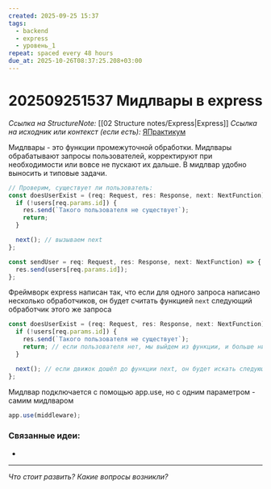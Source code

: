 ```yaml
---
created: 2025-09-25 15:37
tags:
  - backend
  - express
  - уровень_1
repeat: spaced every 48 hours
due_at: 2025-10-26T08:37:25.208+03:00
---
```

# 202509251537 Мидлвары в express

*Ссылка на StructureNote:* [[02 Structure notes/Express|Express]]
*Ссылка на исходник или контекст (если есть):* [ЯПрактикум](https://practicum.yandex.ru/learn/backend-nodejs/courses/16b47298-e20d-4fde-9619-1ab305039a00/sprints/564238/topics/1839b729-54bc-4e2b-92a4-271a0d268cb8/lessons/da2e892e-11a6-4cb8-a20d-1ecce7be40e8/)

Мидлвары - это функции промежуточной обработки. Мидлвары обрабатывают запросы пользователей, корректируют при необходимости или вовсе не пускают их дальше. В мидлвар удобно выносить и типовые задачи.

```ts
// Проверим, существует ли пользователь:
const doesUserExist = (req: Request, res: Response, next: NextFunction) => {
  if (!users[req.params.id]) {
    res.send(`Такого пользователя не существует`);
    return;
  }

  next(); // вызываем next
};

const sendUser = req: Request, res: Response, next: NextFunction) => {
  res.send(users[req.params.id]);
};
```

Фреймворк express написан так, что если для одного запроса написано несколько обработчиков, он будет считать функцией `next` следующий обработчик этого же запроса

```ts
const doesUserExist = (req: Request, res: Response, next: NextFunction) => {
  if (!users[req.params.id]) {
    res.send(`Такого пользователя не существует`);
    return; // если пользователя нет, мы выйдем из функции, и больше ничего происходить не будет
  }

  next(); // если движок дошёл до функции next, он будет искать следующий обработчик того же запроса
};
```

Мидлвар подключается с помощью app.use, но с одним параметром - самим мидлваром

```ts
app.use(middleware);
```

### Связанные идеи:

* 

---

*Что стоит развить? Какие вопросы возникли?*
